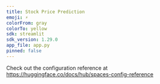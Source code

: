 ```yaml
---
title: Stock Price Prediction
emoji: ⚡
colorFrom: gray
colorTo: yellow
sdk: streamlit
sdk_version: 1.29.0
app_file: app.py
pinned: false
---
```


Check out the configuration reference at https://huggingface.co/docs/hub/spaces-config-reference
